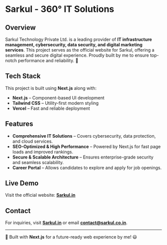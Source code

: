 # Sarkul - 360° IT Solutions

## Overview
Sarkul Technology Private Ltd. is a leading provider of **IT infrastructure management, cybersecurity, data security, and digital marketing services**. This project serves as the official website for Sarkul, offering a seamless and secure digital experience. Proudly built by me to ensure top-notch performance and reliability. 🚀

## Tech Stack
This project is built using **Next.js** along with:
- **Next.js** – Component-based UI development
- **Tailwind CSS** – Utility-first modern styling
- **Vercel** – Fast and reliable deployment

## Features
- **Comprehensive IT Solutions** – Covers cybersecurity, data protection, and cloud services.
- **SEO-Optimized & High Performance** – Powered by Next.js for fast page loads and improved rankings.
- **Secure & Scalable Architecture** – Ensures enterprise-grade security and seamless scalability.
- **Career Portal** – Allows candidates to explore and apply for job openings.

## Live Demo
Visit the official website: **[Sarkul.in](https://sarkul.in)**

## Contact
For inquiries, visit **[Sarkul.in](https://sarkul.in)** or email **contact@sarkul.co.in**.

---
🚀 Built with **Next.js** for a future-ready web experience by me! 😃
